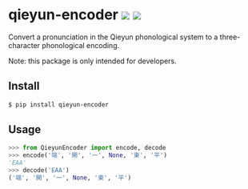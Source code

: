 # qieyun-encoder [![](https://badge.fury.io/py/qieyun-encoder.svg)](https://pypi.org/project/qieyun-encoder/) ![](https://github.com/nk2028/qieyun-encoder/workflows/Python%20package/badge.svg)

Convert a pronunciation in the Qieyun phonological system to a three-character phonological encoding.

Note: this package is only intended for developers.

## Install

```sh
$ pip install qieyun-encoder
```

## Usage

```python
>>> from QieyunEncoder import encode, decode
>>> encode('端', '開', '一', None, '東', '平')
'EAA'
>>> decode('EAA')
('端', '開', '一', None, '東', '平')
```
